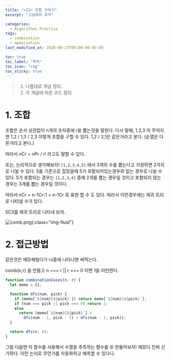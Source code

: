 ```yaml
---
title: "<12> 조합 구하기"
excerpt: "고딩때의 추억"

categories:
  - Algorithms Practice
tags:
  - combination
  - memoization
last_modified_at: 2020-08-27T09:06:00-05:00

toc: true
toc_label: "목차"
toc_icon: "cog"
toc_sticky: true
---
```


> 1. 나름대로 개념 정리.
> 2. 각 개념에 따른 코드 정리.

# 1. 조합

조합은 순서 상관없이 n개의 숫자중에 r을 뽑는것을 말한다. 다시 말해, 1,2,3 이 주어지면 1,2 / 1,3 / 2,3 이렇게 조합을 구할 수 있다. 1,2 / 2,1은 같은거라고 본다. (순열은 다른거라고 본다.)

따라서 nCr = nPr / r! 라고도 말할 수 있다.

또는, 논리적으로 생각해보자! `[1,2,3,4,5]` 에서 3개의 수를 뽑는다고 가정하면 2가지로 나뉠 수 있다. 5를 기준으로 잡았을때 5가 포함되어있는경우와 없는 경우로 나뉠 수 있다. 5가 포함되는 경우는 `[1,2,3,4]` 중에 2개를 뽑는 경우일 것이고 포함되지 않는 경우는 3개를 뽑는 경우일 것이다.

따라서 nCr = n-1Cr-1 + n-1Cr 로 표현 할 수 도 있다. 따라서 이런경우에는 재귀 트리로 나타낼 수가 있다.

5C3를 재귀 트리로 나타내 보자.

![comb.png](https://yeonghunko.github.io/assets/img/algorithms/comb.png){:class="img-fluid"}

# 2. 접근방법

같은것은 메모해뒀다가 나중에 나타나면 써먹는다.

comb(n,r) 을 만들고 n === r || r === 0 이면 1을 리턴한다.

```javascript
function combinationCases(n, r) {
  let memo = {};

  function dfs(num, pick) {
    if (memo[`${num}C${pick}`]) return memo[`${num}C${pick}`];
    if (num === pick || pick === 0) return 1;
    else
      return (memo[`${num}C${pick}`] =
        dfs(num - 1, pick - 1) + dfs(num - 1, pick));
  }

  return dfs(n, r);
}
```

그럼 다음엔 이 함수를 사용해서 수열을 추측하는 함수를 또 만들어보자! 재밌다 진짜 신기하다. 이런 논리로 무언가를 자동화하고 예측할 수 있다니.
